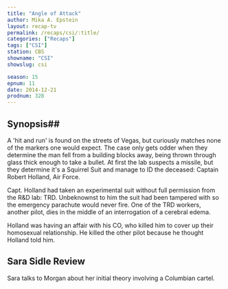 ```yaml
---
title: "Angle of Attack"
author: Mika A. Epstein
layout: recap-tv
permalink: /recaps/csi/:title/
categories: ["Recaps"]
tags: ["CSI"]
station: CBS
showname: "CSI"
showslug: csi

season: 15  
epnum: 11  
date: 2014-12-21
prodnum: 328  
---
```


## Synopsis## 

A 'hit and run' is found on the streets of Vegas, but curiously matches none of the markers one would expect. The case only gets odder when they determine the man fell from a building blocks away, being thrown through glass thick enough to take a bullet. At first the lab suspects a missile, but they determine it's a Squirrel Suit and manage to ID the deceased: Captain Robert Holland, Air Force.

Capt. Holland had taken an experimental suit without full permission from the R&D lab: TRD. Unbeknownst to him the suit had been tampered with so the emergency parachute would never fire. One of the TRD workers, another pilot, dies in the middle of an interrogation of a cerebral edema.

Holland was having an affair with his CO, who killed him to cover up their homosexual relationship. He killed the other pilot because he thought Holland told him.

## Sara Sidle Review

Sara talks to Morgan about her initial theory involving a Columbian cartel.